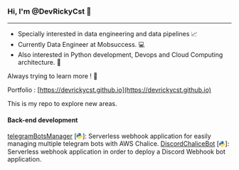 ### Hi, I'm @DevRickyCst 👋 
---
- Specially interested in data engineering and data pipelines :chart_with_upwards_trend:
- Currently Data Engineer at Mobsuccess. 💻 
- Also interested in Python development, Devops and Cloud Computing architecture. 👀 

Always trying to learn more ! 📖 

Portfolio : [https://devrickycst.github.io](https://devrickycst.github.io)

This is my repo to explore new areas.

#### Back-end development 

 [telegramBotsManager](https://github.com/DevRickyCst/telegramBotsManager) [<a href="https://www.python.org"><img height=15 align="center" src="images/pythonIcon.png" /></a>]: Serverless webhook application for easily managing multiple telegram bots with AWS Chalice.
 [DiscordChaliceBot](https://github.com/DevRickyCst/DiscordChaliceBot) [<a href="https://www.python.org"><img height=15 align="center" src="images/pythonIcon.png" /></a>]: Serverless webhook application in order to deploy a Discord Webhook bot application.
<!---
DevRickyCst/DevRickyCst is a ✨ special ✨ repository because its `README.md` (this file) appears on your GitHub profile.
You can click the Preview link to take a look at your changes.
--->
